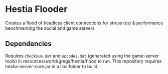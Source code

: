 # Hestia Flooder

Creates a flood of headless client connections for stress test & performance benchmarking the social and game servers

## Dependencies

Requires `checksum.dat` and `opcodes.dat` (generated using the game-server tools) in resources/world/gregs/hestia/flood to run.
This repository requires hestia-server-core.jar in a libs folder to build.